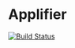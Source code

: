 # Applifier

[![Build Status](https://cloud.drone.io/api/badges/elahe-dastan/applifier/status.svg)](https://cloud.drone.io/elahe-dastan/applifier)
